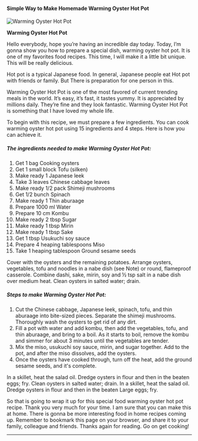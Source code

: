             

#### Simple Way to Make Homemade Warming Oyster Hot Pot

![Warming Oyster Hot Pot](https://img-global.cpcdn.com/recipes/6731350448013312/751x532cq70/warming-oyster-hot-pot-recipe-main-photo.jpg)

**Warming Oyster Hot Pot**

Hello everybody, hope you’re having an incredible day today. Today, I’m gonna show you how to prepare a special dish, warming oyster hot pot. It is one of my favorites food recipes. This time, I will make it a little bit unique. This will be really delicious.

Hot pot is a typical Japanese food. In general, Japanese people eat Hot pot with friends or family. But There is preparation for one person in this.

Warming Oyster Hot Pot is one of the most favored of current trending meals in the world. It’s easy, it’s fast, it tastes yummy. It is appreciated by millions daily. They’re fine and they look fantastic. Warming Oyster Hot Pot is something that I have loved my whole life.

To begin with this recipe, we must prepare a few ingredients. You can cook warming oyster hot pot using 15 ingredients and 4 steps. Here is how you can achieve it.

##### The ingredients needed to make Warming Oyster Hot Pot:

1.  Get 1 bag Cooking oysters
2.  Get 1 small block Tofu (silken)
3.  Make ready 1 Japanese leek
4.  Take 3 leaves Chinese cabbage leaves
5.  Make ready 1/2 pack Shimeji mushrooms
6.  Get 1/2 bunch Spinach
7.  Make ready 1 Thin aburaage
8.  Prepare 1000 ml Water
9.  Prepare 10 cm Kombu
10.  Make ready 2 tbsp Sugar
11.  Make ready 1 tbsp Mirin
12.  Make ready 1 tbsp Sake
13.  Get 1 tbsp Usukuchi soy sauce
14.  Prepare 4 heaping tablespoons Miso
15.  Take 1 heaping tablespoon Ground sesame seeds

Cover with the oysters and the remaining potatoes. Arrange oysters, vegetables, tofu and noodles in a nabe dish (see Note) or round, flameproof casserole. Combine dashi, sake, mirin, soy and ½ tsp salt in a nabe dish over medium heat. Clean oysters in salted water; drain.

##### Steps to make Warming Oyster Hot Pot:

1.  Cut the Chinese cabbage, Japanese leek, spinach, tofu, and thin aburaage into bite-sized pieces. Separate the shimeji mushrooms. Thoroughly wash the oysters to get rid of any dirt.
2.  Fill a pot with water and add kombu, then add the vegetables, tofu, and thin aburaage, and bring to a boil. As it starts to boil, remove the kombu and simmer for about 3 minutes until the vegetables are tender.
3.  Mix the miso, usukuchi soy sauce, mirin, and sugar together. Add to the pot, and after the miso dissolves, add the oysters.
4.  Once the oysters have cooked through, turn off the heat, add the ground sesame seeds, and it's complete.

In a skillet, heat the salad oil. Dredge oysters in flour and then in the beaten eggs; fry. Clean oysters in salted water; drain. In a skillet, heat the salad oil. Dredge oysters in flour and then in the beaten Large eggs; fry.

So that is going to wrap it up for this special food warming oyster hot pot recipe. Thank you very much for your time. I am sure that you can make this at home. There is gonna be more interesting food in home recipes coming up. Remember to bookmark this page on your browser, and share it to your family, colleague and friends. Thanks again for reading. Go on get cooking!

* * *